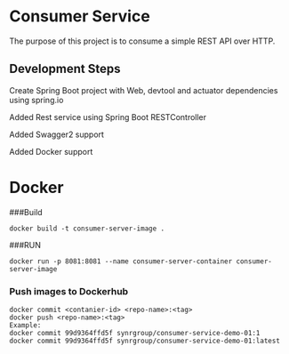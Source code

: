 # Consumer Service
The purpose of this project is to consume a simple REST API over HTTP.

## Development Steps 

Create Spring Boot project with Web, devtool and actuator dependencies using spring.io

Added Rest service using Spring Boot RESTController

Added Swagger2 support  

Added Docker support


# Docker

###Build 
```
docker build -t consumer-server-image .
```

###RUN
```
docker run -p 8081:8081 --name consumer-server-container consumer-server-image
```
### Push images to Dockerhub

```
docker commit <contanier-id> <repo-name>:<tag>
docker push <repo-name>:<tag>
Example:
docker commit 99d9364ffd5f synrgroup/consumer-service-demo-01:1
docker commit 99d9364ffd5f synrgroup/consumer-service-demo-01:latest
```